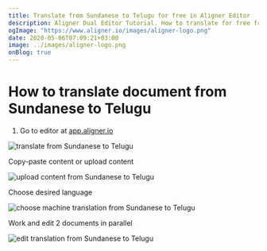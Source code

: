```yaml
---
title: Translate from Sundanese to Telugu for free in Aligner Editor
description: Aligner Dual Editor Tutorial. How to translate for free from Sundanese to Telugu. Aligner is multilingual document management platform. 
ogImage: "https://www.aligner.io/images/aligner-logo.png"
date: 2020-05-06T07:09:21+03:00
image: ../images/aligner-logo.png
onBlog: true
---
```


# How to translate document from Sundanese to Telugu

1. Go to editor at [app.aligner.io](https://app.aligner.io "Aligner App web page")

![translate from Sundanese to Telugu](../aligner-blank-editor.png "translate from Sundanese to Telugu")

Copy-paste content or upload content

![upload content from Sundanese to Telugu](../aligner-uploaded-document.png "upload content from Sundanese to Telugu")

Choose desired language

![choose machine translation from Sundanese to Telugu](../aligner-language-dropdown.png "choose machine translation from Sundanese to Telugu")

Work and edit 2 documents in parallel

![edit translation from Sundanese to Telugu](../aligner-double-sitded-editor.png "edit translation from Sundanese to Telugu")


